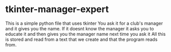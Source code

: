 # tkinter-manager-expert
This is a simple python file that uses tkinter 
You ask it for a club's manager and it gives you the name.
If it doesnt know the manager it asks you to educate it and then gives you the manager name next time you ask it
All this is stored and read from a text that we create and that the program reads from.

